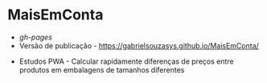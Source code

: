 # MaisEmConta
* _gh-pages_
* Versão de publicação  -  https://gabrielsouzasys.github.io/MaisEmConta/




- Estudos PWA - Calcular rapidamente diferenças de preços entre produtos em embalagens de tamanhos diferentes

